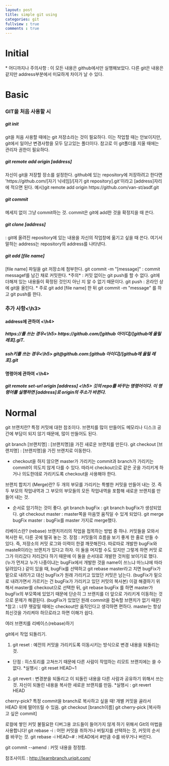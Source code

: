 ```yaml
---
layout: post
title: simple git using
categories: git
fullview : true
comments : true
---
```

<h1> Initial </h1>
* 어디까지나 주의사항 : 이 모든 내용은 github에서만 실행해보았다. 다른 git은 내용은 같지만 address부분에서 미묘하게 차이가 날 수 있다.

<h1> Basic </h1>
<h3> GIT을 처음 사용할 시 </h3>

<h5>git init</h5> git을 처음 사용할 때에는 git 저장소라는 것이 필요하다. 이는 작업할 때는 안보이지만, git에서 일어난 변경사항을 모두 담고있는 폴더이다. 참고로 이 git폴더를 지울 때에는 관리자 권한이 필요하다.

<h5>git remote add origin [address]</h5> 자신이 git을 저장할 장소를 설정한다. github에 있는 repository에 저장하려고 한다면 'https://github.com/[자기 닉네임]/[자기 git repository].git'이라고 [address]자리에 적으면 된다.
예시)git remote add origin https://github.com/van-st/asdf.git

<h5>git commit</h5> 메세지 없이 그냥 commit하는 것. commit은 git에 add한 것을 확정지을 때 쓴다. 

<h5>git clone [address]</h5> : git에 올려진 repository에 있는 내용을 자신의 작업창에 옮기고 싶을 때 쓴다. 여기서 말하는 address는 repository의 address를 나타낸다.

<h5>git add [file name] </h5> [file name] 파일을 git 저장소에 첨부한다.
git commit -m "[message]" : commit messagef를 남긴 채로 커밋한다.
*주의* : 커밋 없이는 git push를 할 수 없다. git에 더해져 있는 내용들이 확정된 것인지 아닌 지 알 수 없기 때문이다.
git push : 온라인 상에 git을 올린다. 
* 주로 git add [file name] 한 뒤 git commit -m "message" 를 하고 git push를 한다.
<h3>추가 사항<\h3>
<h4>address에 관하여 <\h4>

<h5>https://를 쓰는 경우<\h5> https://github.com/[github 아이디]/[github에 올릴 레포].giT.
<h5>ssh키를 쓰는 경우<\h5> git@github.com:[github 아이디]/[github에 올릴 레포].git

<h4>명령어에 관하여 <\h4>
<h5>git remote set-url origin [address] <\h5> 깃의 repo를 바꾸는 명령어이다. 이 명령어를 실행하면 [address]로 origin의 주소가 바뀐다.


<h1>Normal </h1>
git 브랜치란? 특정 커밋에 대한 참조이다.
브랜치를 많이 만들어도 메모리나 디스크 공간에 부담이 되지 않기 때문에, 많이 만들어도 된다. 

git branch [브랜치명] : [브랜치명]을 가진 새로운 브랜치를 만든다.
git checkout [브랜치명] : [브랜치명]을 가진 브랜치로 이동한다.
* checkout을 하지 않으면 master가 가리키는 commit과 branch가 가리키는 commit이 의도치 않게 다를 수 있다. 따라서 checkout으로 같은 곳을 가리키게 하거나 의도한데로 가리키도록 checkout을 사용해야 한다.

브랜치 합치기 (Merge)란? 두 개의 부모를 가리키는 특별한 커밋을 만들어 내는 것. 즉 두 부모의 작업내역과 그 부모의 부모들의 모든 작업내역을 포함해 새로운 브랜치를 만들어 내는 것.
* 순서로 암기하는 것이 좋다.
git branch bugFix : git branch bugFix가 생성되었다.
git checkout master : master쪽을 마음껏 움직일 수 있게 되었다.
git merge bugFix master : bugFix를 master 가지로 merge했다.

리베이스란? (rebase) 브랜치끼리의 작업을 접목하는 방법 중 하나. 커밋들을 모와서 복사한 뒤, 다른 곳에 떨궈 놓는 것.
장점 : 커밋들의 흐름을 보기 좋게 한 줄로 만들 수 있다.
	즉, 저장소의 커밋 로그와 이력이 한결 깨끗해진다.
따로따로 개발한 bugFix와 masteR이라는 브랜치가 있다고 하자. 이 둘을 머지할 수도 있지만 그렇게 하면 커밋 로그가 이리갔다 저리갔다 하기 때문에 이 둘을 순서대로 개발한 것처럼 보이기로 했다. (누가 먼저고 누가 나중이냐는 bugFix에서 개발한 것을 name이 쓰느냐 마느냐에 따라 달려있다.)
같이 있을 때, bugFix를 선택하고 git rebase master라고 치면 bugFix가 밑으로 내려가고 대신 bugFix가 원래 가리키고 있었던 커밋은 남는다. (bugFix가 밑으로 내려가면서 가르키는 건 bugFix가 가리키고 있던 커밋의 복사본)
이걸 해결하기 위해서 master를 checkout으로 선택한 뒤, git rebase bugFix 를 하면 master가 bugFix의 부모쪽에 있었기 때문에 단순히 그 브랜치를 더 앞으로 가리키게 이동하는 것으로 문제가 해결된다. (bugFix가 있었던 원래 commit을 접속할 브랜치가 없기 때문)
*참고 : 너무 헷갈릴 때에는 checkout만 움직인다고 생각하면 편하다. master는 항상 최신것을 가리켜야 하므로라고 하면 이해가 쉽다.

여러 브랜치를 리베이스(rebase)하기


git에서 작업 되돌리기.
1. git reset : 예전의 커밋을 가리키도록 이동시키는 방식으로 변경 내용을 되돌리는 것. 
* 단점 : 히스토리를 고쳐쓰기 때문에 다른 사람이 작업하는 리모트 브랜치에는 쓸 수 없다.
*실행시 : git reset HEAD~1


2. git revert : 변경분을 되돌리고 이 되돌린 내용을 다른 사람과 공유하기 위해서 쓰는 것.
자신이 되돌린 내용을 복사한 새로운 브랜치를 만듬.
*실행시 : git revert HEAD


cherry-pick? 특정 commit을 branch로 복사하고 싶을 때! 개별 커밋을 골라서 HEAD 위에 떨어뜨릴 수 있음.
git checkout [branch이름]
git cherry-pick [복사하고 싶은 commit]



로컬에 쌓인 커밋
불필요한 디버그용 코드들이 들어가지 않게 하기 위해서 Git의 마법을 사용합니다!
git rebase -i : 어떤 커밋을 취하거나 버릴지를 선택하는 것, 커밋의 순서를 바꾸는 것.
git rebase -i HEAD~# : HEAD에서 #만큼 수를 바꾸거나 버린다.


git commit --amend : 커밋 내용을 정정함.

참조사이트 : http://learnbranch.uriqit.com/

